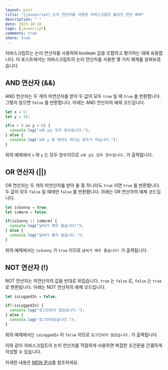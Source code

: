 ```yaml
---
layout: post
title: "[javascript] 논리 연산자를 사용한 자바스크립트 불리언 연산 예제"
description: " "
date: 2023-10-18
tags: [javascript]
comments: true
share: true
---
```


자바스크립트는 논리 연산자를 사용하여 boolean 값을 조합하고 평가하는 데에 유용합니다. 이 포스트에서는 자바스크립트의 논리 연산자를 사용한 몇 가지 예제를 살펴보겠습니다.

## AND 연산자 (&&)
AND 연산자는 두 개의 피연산자를 받아 두 값이 모두 `true` 일 때 `true` 를 반환합니다. 그렇지 않으면 `false` 를 반환합니다. 아래는 AND 연산자의 예제 코드입니다.

```javascript
let x = 5;
let y = 10;

if(x > 0 && y > 0) {
  console.log("x와 y는 모두 양수입니다.");
} else {
  console.log("x와 y 중 적어도 하나는 양수가 아닙니다.");
}
```

위의 예제에서 `x` 와 `y` 는 모두 양수이므로 `x와 y는 모두 양수입니다.` 가 출력됩니다.

## OR 연산자 (||)
OR 연산자는 두 개의 피연산자를 받아 둘 중 하나라도 `true` 이면 `true` 를 반환합니다. 두 값이 모두 `false` 일 때에만 `false` 를 반환합니다. 아래는 OR 연산자의 예제 코드입니다.

```javascript
let isSunny = true;
let isWarm = false;

if(isSunny || isWarm) {
  console.log("날씨가 매우 좋습니다!");
} else {
  console.log("날씨가 좋지 않습니다.");
}
```

위의 예제에서는 `isSunny` 가 `true` 이므로 `날씨가 매우 좋습니다!` 가 출력됩니다.

## NOT 연산자 (!)
NOT 연산자는 피연산자의 값을 반대로 뒤집습니다. `true` 는 `false` 로, `false` 는 `true` 로 변환됩니다. 아래는 NOT 연산자의 예제 코드입니다.

```javascript
let isLoggedIn = false;

if(!isLoggedIn) {
  console.log("로그인되지 않았습니다.");
} else {
  console.log("로그인되었습니다.");
}
```

위의 예제에서는 `isLoggedIn` 이 `false` 이므로 `로그인되지 않았습니다.` 가 출력됩니다.

이와 같이 자바스크립트의 논리 연산자를 적절하게 사용하면 복잡한 조건문을 간결하게 작성할 수 있습니다.

자세한 내용은 [MDN 문서](https://developer.mozilla.org/ko/docs/Web/JavaScript/Guide/Expressions_and_operators#%EB%85%BC%EB%A6%AC_%EC%97%B0%EC%82%B0%EC%9E%90)를 참조하세요.